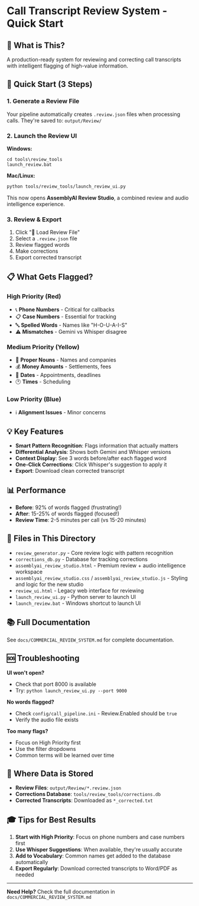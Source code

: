 # Call Transcript Review System - Quick Start

## 🎯 What is This?

A production-ready system for reviewing and correcting call transcripts with intelligent flagging of high-value information.

## 🚀 Quick Start (3 Steps)

### 1. Generate a Review File
Your pipeline automatically creates `.review.json` files when processing calls.
They're saved to: `output/Review/`

### 2. Launch the Review UI
**Windows:**
```batch
cd tools\review_tools
launch_review.bat
```

**Mac/Linux:**
```bash
python tools/review_tools/launch_review_ui.py
```

This now opens **AssemblyAI Review Studio**, a combined review and audio intelligence experience.

### 3. Review & Export
1. Click "📁 Load Review File"
2. Select a `.review.json` file
3. Review flagged words
4. Make corrections
5. Export corrected transcript

## 📋 What Gets Flagged?

### High Priority (Red)
- 📞 **Phone Numbers** - Critical for callbacks
- 📋 **Case Numbers** - Essential for tracking
- 🔤 **Spelled Words** - Names like "H-O-U-A-I-S"
- ⚠️ **Mismatches** - Gemini vs Whisper disagree

### Medium Priority (Yellow)
- 👤 **Proper Nouns** - Names and companies
- 💰 **Money Amounts** - Settlements, fees
- 📅 **Dates** - Appointments, deadlines
- 🕐 **Times** - Scheduling

### Low Priority (Blue)
- ℹ️ **Alignment Issues** - Minor concerns

## 💡 Key Features

- **Smart Pattern Recognition**: Flags information that actually matters
- **Differential Analysis**: Shows both Gemini and Whisper versions
- **Context Display**: See 3 words before/after each flagged word
- **One-Click Corrections**: Click Whisper's suggestion to apply it
- **Export**: Download clean corrected transcript

## 📊 Performance

- **Before**: 92% of words flagged (frustrating!)
- **After**: 15-25% of words flagged (focused!)
- **Review Time**: 2-5 minutes per call (vs 15-20 minutes)

## 🔧 Files in This Directory

- `review_generator.py` - Core review logic with pattern recognition
- `corrections_db.py` - Database for tracking corrections
- `assemblyai_review_studio.html` - Premium review + audio intelligence workspace
- `assemblyai_review_studio.css` / `assemblyai_review_studio.js` - Styling and logic for the new studio
- `review_ui.html` - Legacy web interface for reviewing
- `launch_review_ui.py` - Python server to launch UI
- `launch_review.bat` - Windows shortcut to launch UI

## 📚 Full Documentation

See `docs/COMMERCIAL_REVIEW_SYSTEM.md` for complete documentation.

## 🆘 Troubleshooting

**UI won't open?**
- Check that port 8000 is available
- Try: `python launch_review_ui.py --port 9000`

**No words flagged?**
- Check `config/call_pipeline.ini` - Review.Enabled should be `true`
- Verify the audio file exists

**Too many flags?**
- Focus on High Priority first
- Use the filter dropdowns
- Common terms will be learned over time

## 💾 Where Data is Stored

- **Review Files**: `output/Review/*.review.json`
- **Corrections Database**: `tools/review_tools/corrections.db`
- **Corrected Transcripts**: Downloaded as `*_corrected.txt`

## 🎓 Tips for Best Results

1. **Start with High Priority**: Focus on phone numbers and case numbers first
2. **Use Whisper Suggestions**: When available, they're usually accurate
3. **Add to Vocabulary**: Common names get added to the database automatically
4. **Export Regularly**: Download corrected transcripts to Word/PDF as needed

---

**Need Help?** Check the full documentation in `docs/COMMERCIAL_REVIEW_SYSTEM.md`




